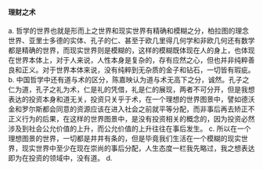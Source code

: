 #### 理财之术
a. 哲学的世界也就是形而上之世界和现实世界有精确和模糊之分，柏拉图的理念世界、亚里士多德的实体、孔子的仁、甚至于欧几里得几何学和非欧几何还有数学都是精确的世界，而现实世界则是模糊的，这样的模糊既体现在人的身上，也体现在世界本体上，对于人来说，人性本身是复杂的，存有应然之心，但也并非纯粹善良和正义。对于世界本体来说，没有纯粹到无杂质的金子和钻石，一切皆有瑕疵。
b. 中国哲学中还有道与术的区分，陈嘉映认为道与术无高下之分，诚然。孔子之仁为道，孔子之礼为术，仁是礼的凭借，礼是仁的展现，两者不可分开，但是我想表达的投资本身和道无关，投资只关乎于术，在一个理想的世界图景中，譬如德沃金和罗尔斯都会同意的资源应该在进入社会之前就平等分配，而非事后再去矫正不正义行为的后果，在这样的世界图景中，是没有投资相关的概念的，因为投资必然涉及到社会公允价值的上升，而公允价值的上升往往在事后发生。
c. 所以在一个理想图景的世界，一切都是井井有条的，但是毕竟我们生活在一个模糊的现实世界，现实世界中至少在现在崇尚的事后分配，人生态度一栏我先略过，我之想表达即为在投资的领域中，没有道。
d. 